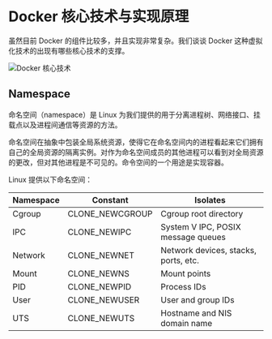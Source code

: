 # Docker 核心技术与实现原理

虽然目前 Docker 的组件比较多，并且实现非常复杂。我们谈谈 Docker 这种虚拟化技术的出现有哪些核心技术的支撑。

![Docker 核心技术](http://dockone.io/uploads/article/20171207/8a83b7f6a32a0c2bb47f695744b82167.png)

## Namespace

命名空间（namespace）是 Linux 为我们提供的用于分离进程树、网络接口、挂载点以及进程间通信等资源的方法。

命名空间在抽象中包装全局系统资源，使得它在命名空间内的进程看起来它们拥有自己的全局资源的隔离实例。对作为命名空间成员的其他进程可以看到对全局资源的更改，但对其他进程是不可见的。命令空间的一个用途是实现容器。

Linux 提供以下命名空间：

| Namespace | Constant        | Isolates                             |
| --------- | --------------- | ------------------------------------ |
| Cgroup    | CLONE_NEWCGROUP | Cgroup root directory                |
| IPC       | CLONE_NEWIPC    | System V IPC, POSIX message queues   |
| Network   | CLONE_NEWNET    | Network devices, stacks, ports, etc. |
| Mount     | CLONE_NEWNS     | Mount points                         |
| PID       | CLONE_NEWPID    | Process IDs                          |
| User      | CLONE_NEWUSER   | User and group IDs                   |
| UTS       | CLONE_NEWUTS    | Hostname and NIS domain name         |

